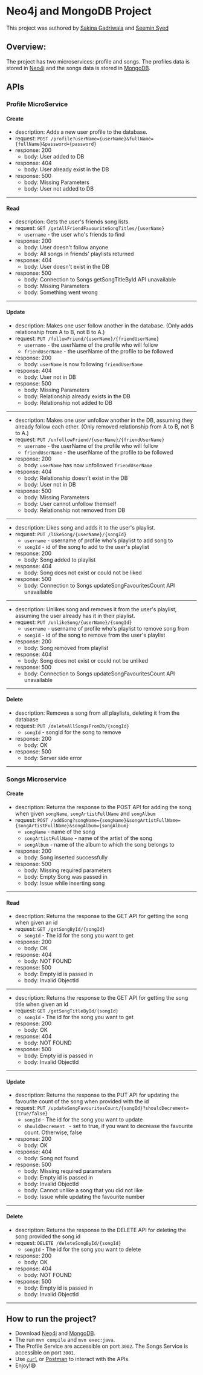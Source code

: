 # Neo4j and MongoDB Project

This project was authored by [Sakina Gadriwala](http://github.com/SakinaGadri/, "Github Profile") and [Seemin Syed](https://github.com/SeeminSyed/ "Github Profile")

## Overview:
The project has two microservices: profile and songs. The profiles data is stored in [Neo4j](https://neo4j.com/docs/driver-manual/current/, "Neo4j Documentation") and the songs data is stored in [MongoDB](https://docs.mongodb.com/manual/, "MongoDB Documentation").

## APIs

### Profile MicroService
#### Create
* description: Adds a new user profile to the database.
* request: `POST /profile?userName={userName}&fullName={fullName}&password={password}`
* response: 200
    * body: User added to DB
* response: 404
    * body: User already exist in the DB
* response: 500
    * body: Missing Parameters
    * body: User not added to DB
---

#### Read
* description: Gets the user's friends song lists.
* request: `GET /getAllFriendFavouriteSongTitles/{userName}`
    * `username` - the user who's friends to find
* response: 200
    * body: User doesn't follow anyone
    * body: All songs in friends' playlists returned
* response: 404
    * body: User doesn't exist in the DB
* response: 500
    * body: Connection to Songs getSongTitleById API unavailable
    * body: Missing Parameters
    * body: Something went wrong
---

#### Update
* description: Makes one user follow another in the database. (Only adds relationship from A to B, not B to A.)
* request: `PUT /followFriend/{userName}/{friendUserName}`
    * `username` - the userName of the profile who will follow
    * `friendUserName` - the userName of the profile to be followed
* response: 200
    * body: `userName` is now following `friendUserName`
* response: 404
    * body: User not in DB
* response: 500
    * body: Missing Parameters
    * body: Relationship already exists in the DB
    * body: Relationship not added to DB
---

* description: Makes one user unfollow another in the DB, assuming they already follow each other. (Only removed relationship from A to B, not B to A.)
* request: `PUT /unfollowFriend/{userName}/{friendUserName}`
    * `username` - the userName of the profile who will follow
    * `friendUserName` - the userName of the profile to be followed
* response: 200
    * body: `userName` has now unfollowed `friendUserName`
* response: 404
    * body: Relationship doesn't exist in the DB
    * body: User not in DB
* response: 500
    * body: Missing Parameters
    * body: User cannot unfollow themself
    * body: Relationship not removed from DB
---

* description: Likes song and adds it to the user's playlist.
* request: `PUT /likeSong/{userName}/{songId}`
    * `username` - username of profile who's playlist to add song to
    * `songId` - id of the song to add to the user's playlist
* response: 200
    * body: Song added to playlist
* response: 404
    * body: Song does not exist or could not be liked
* response: 500
    * body: Connection to Songs updateSongFavouritesCount API unavailable
---

* description: Unlikes song and removes it from the user's playlist, assuming the user already has it in their playlist.
* request: `PUT /unlikeSong/{userName}/{songId}`
    * `username` - username of profile who's playlist to remove song from
    * `songId` - id of the song to remove from the user's playlist
* response: 200
    * body: Song removed from playlist
* response: 404
    * body: Song does not exist or could not be unliked
* response: 500
    * body: Connection to Songs updateSongFavouritesCount API unavailable
---
#### Delete
* description: Removes a song from all playlists, deleting it from the database
* request: `PUT /deleteAllSongsFromDb/{songId}`
    * `songId` - songId for the song to remove
* response: 200
    * body: OK
* response: 500
    * body: Server side error
---
### Songs Microservice
#### Create
* description: Returns the response to the POST API for adding the song when given `songName`, `songArtistFullName` and `songAlbum`
* request: `POST /addSong?songName={songName}&songArtistFullName={songArtistFullName}&songAlbum={songAlbum}`
    * `songName` - name of the song
    * `songArtistFullName` - name of the artist of the song
    * `songAlbum` - name of the album to which the song belongs to
* response: 200
    * body: Song inserted successfully
* response: 500
    * body: Missing required parameters
    * body: Empty Song was passed in
    * body: Issue while inserting song
---
#### Read
* description: Returns the response to the GET API for getting the song when given an id
* request: `GET /getSongById/{songId}`
    * `songId` - The id for the song you want to get
* response: 200
    * body: OK
* response: 404
    * body: NOT FOUND
* response: 500
    * body: Empty id is passed in
    * body: Invalid ObjectId
---
* description: Returns the response to the GET API for getting the song title when given an id
* request: `GET /getSongTitleById/{songId}`
    * `songId` - The id for the song you want to get
* response: 200
    * body: OK
* response: 404
    * body: NOT FOUND
* response: 500
    * body: Empty id is passed in
    * body: Invalid ObjectId
---
#### Update
* description: Returns the response to the PUT API for updating the favourite count of the song when provided with the id
* request: `PUT /updateSongFavouritesCount/{songId}?shouldDecrement={true/false}`
    * `songId` - The id for the song you want to update
    * `shouldDecrement ` - set to true, if you want to decrease the favourite count. Otherwise, false
* response: 200
    * body: OK
* response: 404
    * body: Song not found
* response: 500
    * body: Missing required parameters
    * body: Empty id is passed in
    * body: Invalid ObjectId
    * body: Cannot unlike a song that you did not like
    * body: Issue while updating the favourite number
---
#### Delete
* description: Returns the response to the DELETE API for deleting the song provided the song id
* request: `DELETE /deleteSongById/{songId}`
    * `songId` - The id for the song you want to delete
* response: 200
    * body: OK
* response: 404
    * body: NOT FOUND
* response: 500
    * body: Empty id is passed in
    * body: Invalid ObjectId
---
## How to run the project?
* Download [Neo4j](https://neo4j.com/download/, "Download Link for Neo4j") and [MongoDB](https://www.mongodb.com/download-center/community, "Download Link for MongoDB").
* The run `mvn compile` and `mvn exec:java`. 
* The Profile Service are accessible on port `3002`. The Songs Service is accessible on port `3001`.
* Use [`curl`](http://www.mit.edu/afs.new/sipb/user/ssen/src/curl-7.11.1/docs/curl.html, "curl Documentation") or [Postman](https://www.postman.com/downloads/, "Download Postman") to interact with the APIs.
* Enjoy!😄 
